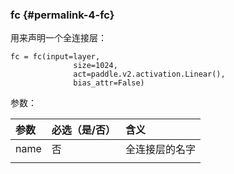 ### fc {#permalink-4-fc}

用来声明一个全连接层：

```
fc = fc(input=layer,
              size=1024,
              act=paddle.v2.activation.Linear(),
              bias_attr=False)
```

参数：

| 参数 | 必选（是/否） | 含义 |
| :--- | :--- | :--- |
| name | 否 | 全连接层的名字 |
|  |  |  |



